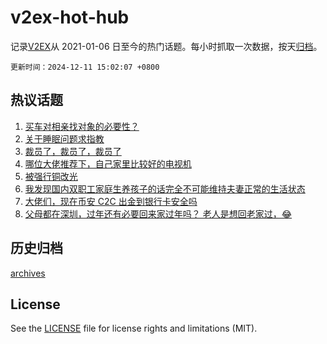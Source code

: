 # v2ex-hot-hub

 记录[V2EX](https://www.v2ex.com/)从 2021-01-06 日至今的热门话题。每小时抓取一次数据，按天[归档](archives)。

`更新时间：2024-12-11 15:02:07 +0800`

## 热议话题

1. [买车对相亲找对象的必要性？](https://www.v2ex.com/t/1096438)
1. [关于睡眠问题求指教](https://www.v2ex.com/t/1096586)
1. [裁员了，裁员了，裁员了](https://www.v2ex.com/t/1096446)
1. [哪位大佬推荐下，自己家里比较好的电视机](https://www.v2ex.com/t/1096608)
1. [被强行铜改光](https://www.v2ex.com/t/1096580)
1. [我发现国内双职工家庭生养孩子的话完全不可能维持夫妻正常的生活状态](https://www.v2ex.com/t/1096664)
1. [大佬们，现在币安 C2C 出金到银行卡安全吗](https://www.v2ex.com/t/1096667)
1. [父母都在深圳，过年还有必要回来家过年吗？ 老人是想回老家过，😂](https://www.v2ex.com/t/1096635)

## 历史归档

[archives](archives)

## License

See the [LICENSE](LICENSE) file for license rights and limitations (MIT).

